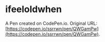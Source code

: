 # ifeeloldwhen

A Pen created on CodePen.io. Original URL: [https://codepen.io/ssrrwn/pen/QWGamPw](https://codepen.io/ssrrwn/pen/QWGamPw).

